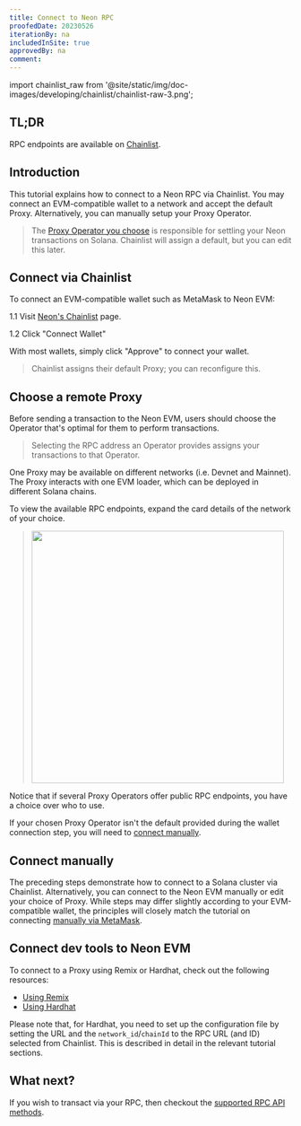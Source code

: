 ```yaml
---
title: Connect to Neon RPC
proofedDate: 20230526
iterationBy: na
includedInSite: true
approvedBy: na
comment:
---
```


import chainlist_raw from '@site/static/img/doc-images/developing/chainlist/chainlist-raw-3.png';

## TL;DR

RPC endpoints are available on [Chainlist](https://chainlist.org/?chain=245022926&testnets=true&search=Neon+EVM).

## Introduction

This tutorial explains how to connect to a Neon RPC via Chainlist. You may connect an EVM-compatible wallet to a network and accept the default Proxy. Alternatively, you can manually setup your Proxy Operator.

> The [Proxy Operator you choose](#choose-a-remote-proxy) is responsible for settling your Neon transactions on Solana. Chainlist will assign a default, but you can edit this later.

## Connect via Chainlist

To connect an EVM-compatible wallet such as MetaMask to Neon EVM:

1.1 Visit [Neon's Chainlist](https://chainlist.org/?chain=245022926&testnets=true&search=Neon+EVM) page.

1.2 Click "Connect Wallet"

With most wallets, simply click "Approve" to connect your wallet.

> Chainlist assigns their default Proxy; you can reconfigure this.

## Choose a remote Proxy

Before sending a transaction to the Neon EVM, users should choose the Operator that's optimal for them to perform transactions.

> Selecting the RPC address an Operator provides assigns your transactions to that Operator.

One Proxy may be available on different networks (i.e. Devnet and Mainnet). The Proxy interacts with one EVM loader, which can be deployed in different Solana chains.

To view the available RPC endpoints, expand the card details of the network of your choice.

> <img src={chainlist_raw} width="450" />

Notice that if several Proxy Operators offer public RPC endpoints, you have a choice over who to use.

If your chosen Proxy Operator isn't the default provided during the wallet connection step, you will need to [connect manually](#connect-manually).

## Connect manually

The preceding steps demonstrate how to connect to a Solana cluster via Chainlist. Alternatively, you can connect to the Neon EVM manually or edit your choice of Proxy. While steps may differ slightly according to your EVM-compatible wallet, the principles will closely match the tutorial on connecting [manually via MetaMask](wallet/metamask_setup.md#option-b-manual-configuration).

## Connect dev tools to Neon EVM

To connect to a Proxy using Remix or Hardhat, check out the following resources:

- [Using Remix](developing/deploy_facilities/using_remix.md)
- [Using Hardhat](developing/deploy_facilities/using_hardhat.md)

Please note that, for Hardhat, you need to set up the configuration file by setting the URL and the `network_id`/`chainId` to the RPC URL (and ID) selected from Chainlist. This is described in detail in the relevant tutorial sections.

## What next?

If you wish to transact via your RPC, then checkout the [supported RPC API methods](/docs/evm_compatibility/json_rpc_api_methods).

